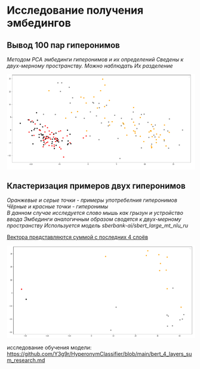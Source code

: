 # Исследование получения эмбедингов

## Вывод 100 пар гиперонимов

*Методом PCA эмбединги гиперонимов и их определений*
*Сведены к двух-мерному пространству. Можно наблюдать*
*Их разделение*

![](./embeddings_research/100couple.png)

## Кластеризация примеров двух гиперонимов

*Оранжевые и серые точки - примеры употребелния гиперонимов*  
*Чёрные и красные точки - гиперонимы*  
*В данном случае исследуется слово мышь как грызун и устройство ввода*
*Эмбединги аналогичным образом сводятся к двух-мерному пространству*
*Используется модель sberbank-ai/sbert_large_mt_nlu_ru*  

<ins>Вектора представляются суммой с последних 4 слоёв</ins>  

![](./embeddings_research/mouse_4.png)  

исследование обучения модели: https://github.com/Y3g9r/HyperonymClassifier/blob/main/bert_4_layers_sum_research.md  
